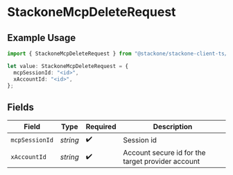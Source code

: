 # StackoneMcpDeleteRequest

## Example Usage

```typescript
import { StackoneMcpDeleteRequest } from "@stackone/stackone-client-ts/sdk/models/operations";

let value: StackoneMcpDeleteRequest = {
  mcpSessionId: "<id>",
  xAccountId: "<id>",
};
```

## Fields

| Field                                             | Type                                              | Required                                          | Description                                       |
| ------------------------------------------------- | ------------------------------------------------- | ------------------------------------------------- | ------------------------------------------------- |
| `mcpSessionId`                                    | *string*                                          | :heavy_check_mark:                                | Session id                                        |
| `xAccountId`                                      | *string*                                          | :heavy_check_mark:                                | Account secure id for the target provider account |